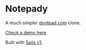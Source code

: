 # Notepady

A much simpler [dontpad.com](http://dontpad.com) clone.

[Check a demo here](https://notepady.herokuapp.com/)


Built with [Sails v1](https://sailsjs.com);